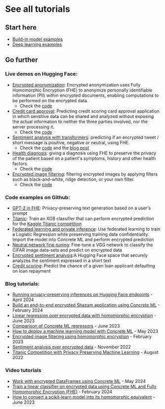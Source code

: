 # See all tutorials

## Start here

* [Build-in model examples](ml_examples.md)
* [Deep learning examples](dl_examples.md)

## Go further

### Live demos on Hugging Face:

* [Encrypted anonymization](https://huggingface.co/spaces/zama-fhe/encrypted-anonymization): Encrypted anonymization uses Fully Homomorphic Encryption (FHE) to anonymize personally identifiable information (PII) within encrypted documents, enabling computations to be performed on the encrypted data.
  * Check the [code](https://huggingface.co/spaces/zama-fhe/encrypted-anonymization/tree/main)
* [Credit card approval](https://huggingface.co/spaces/zama-fhe/credit_card_approval_prediction): Predicting credit scoring card approval application in which sensitive data can be shared and analyzed without exposing the actual information to neither the three parties involved, nor the server processing it.
  * Check the [code](https://huggingface.co/spaces/zama-fhe/credit_card_approval_prediction/tree/main)
* [Sentiment analysis with transformers](https://huggingface.co/blog/sentiment-analysis-fhe): predicting if an encrypted tweet / short message is positive, negative or neutral, using FHE.
  * Check the [code](https://huggingface.co/spaces/zama-fhe/encrypted_sentiment_analysis/tree/main) and the [blog post](https://huggingface.co/blog/sentiment-analysis-fhe)
* [Health diagnosis](https://huggingface.co/spaces/zama-fhe/encrypted_health_prediction): giving a diagnosis using FHE to preserve the privacy of the patient based on a patient's symptoms, history and other health factors.
  * Check the [code](https://huggingface.co/spaces/zama-fhe/encrypted_health_prediction/tree/main)
* [Encrypted image filtering](https://huggingface.co/spaces/zama-fhe/encrypted_image_filtering): filtering encrypted images by applying filters such as black-and-white, ridge detection, or your own filter.
  * Check the [code](https://huggingface.co/spaces/zama-fhe/encrypted_image_filtering/tree/main)

### Code examples on Github:

* [GPT-2 in FHE](../../use_case_examples/llm/): Privacy-preserving text generation based on a user's prompt
* [Titanic](../../use_case_examples/titanic/): Train an XGB classifier that can perform encrypted prediction for the [Kaggle Titanic competition](https://www.kaggle.com/c/titanic/)
* [Federated learning and private inference](../../use_case_examples/federated_learning/): Use federated learning to train a Logistic Regression while preserving training data confidentiality. Import the model into Concrete ML and perform encrypted prediction
* [Neutral network fine-tuning](../../use_case_examples/cifar/cifar_brevitas_finetuning/): Fine-tune a VGG network to classify the CIFAR image data-sets and predict on encrypted data
* [Encrypted sentiment analysis](../../use_case_examples/sentiment_analysis_with_transformer/):A Hugging Face space that securely analyzes the sentiment expressed in a short text
* [Credit scoring](../../use_case_examples/credit_scoring/): Predict the chance of a given loan applicant defaulting on loan repayment

### Blog tutorials:

* [Running privacy-preserving inferences on Hugging Face endpoints](https://huggingface.co/blog/fhe-endpoints) - April 2024
* [Build an end-to-end encrypted Shazam application using Concrete ML](https://www.zama.ai/post/encrypted-shazam-using-fully-homomorphic-encryption-concrete-ml-tutorial) - February 2024
* [Linear regression over encrypted data with homomorphic encryption](https://www.zama.ai/post/linear-regression-using-linear-svr-and-concrete-ml-homomorphic-encryption) - June 2023
* [Comparison of Concrete ML regressors](https://www.zama.ai/post/comparison-of-concrete-ml-regressors) - June 2023
* [How to deploy a machine learning model with Concrete ML](https://www.zama.ai/post/how-to-deploy-machine-learning-models-with-concrete-ml) - May 2023
* [Encrypted image filtering using homomorphic encryption](https://www.zama.ai/post/encrypted-image-filtering-using-homomorphic-encryption) - February 2023
* [Sentiment analysis over encrypted data](https://huggingface.co/blog/sentiment-analysis-fhe) - November 2022
* [Titanic Competition with Privacy Preserving Machine Learning](https://www.zama.ai/post/titanic-competition-with-privacy-preserving-machine-learning-using-concrete-ml) - August 2022

### Video tutorials

* [Work with encrypted DataFrames using Concrete ML](https://www.zama.ai/post/video-tutorial-work-with-encrypted-dataframes-using-concrete-ml) - May 2024
* [Train a linear classifier on encrypted data using Concrete ML and Fully Homomorphic Encryption (FHE)](https://www.zama.ai/post/video-tutorial-train-a-linear-classifier-on-encrypted-data-using-concrete-ml-and-fully-homomorphic-encryption-fhe) - February 2024
* [How to convert a scikit-learn model into its homomorphic equivalent](https://www.zama.ai/post/how-to-convert-a-scikit-learn-model-into-its-homomorphic-equivalent) - June 2023
